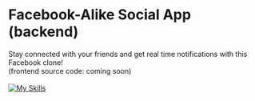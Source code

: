 # Facebook-Alike Social App (backend)

Stay connected with your friends and get real time notifications with this Facebook clone!
<br>
(frontend source code: coming soon)
<br><br>
[![My Skills](https://skills.thijs.gg/icons?i=mongodb,nodejs)](https://skills.thijs.gg)
